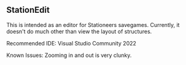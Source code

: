 StationEdit
-----------

This is intended as an editor for Stationeers savegames.  Currently,  it doesn't do much other than view the layout of structures.

Recommended IDE: Visual Studio Community 2022

Known Issues:
Zooming in and out is very clunky.
